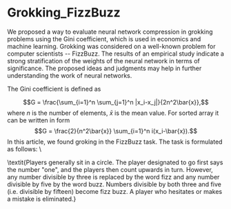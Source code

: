 # Grokking_FizzBuzz

We proposed a way to evaluate neural network compression in grokking problems using the Gini coefficient, which is used in economics and machine learning. Grokking was considered on a well-known problem for computer scientists -- FizzBuzz. The results of an empirical study indicate a strong stratification of the weights of the neural network in terms of significance. The proposed ideas and judgments may help in further understanding the work of neural networks.


The Gini coefficient is defined as 

$$G = \frac{\sum_{i=1}^n \sum_{j=1}^n |x_i-x_j|}{2n^2\bar{x}},$$
where $n$ is the number of elements, $\bar{x}$ is the mean value. 
For sorted array it can be written in form 
$$G = \frac{2}{n^2\bar{x}} \sum_{i=1}^n i(x_i-\bar{x}).$$
In this article, we found groking in the FizzBuzz task. The task is formulated as follows: \\

\textit{Players generally sit in a circle. The player designated to go first says the number "one", and the players then count upwards in turn. However, any number divisible by three is replaced by the word fizz and any number divisible by five by the word buzz. Numbers divisible by both three and five (i.e. divisible by fifteen) become fizz buzz. A player who hesitates or makes a mistake is eliminated.}
